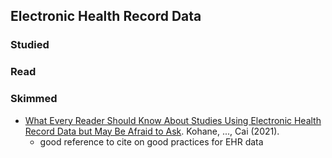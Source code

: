 ## Electronic Health Record Data

### Studied

### Read

### Skimmed

- [What Every Reader Should Know About Studies Using Electronic Health Record Data but May Be Afraid to Ask](https://www.jmir.org/2021/3/e22219/PDF). Kohane, ..., Cai (2021).
  - good reference to cite on good practices for EHR data

